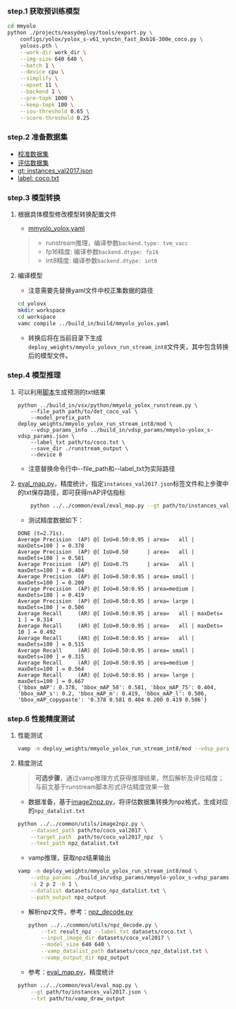 ### step.1 获取预训练模型
```bash
cd mmyolo
python ./projects/easydeploy/tools/export.py \
	configs/yolox/yolox_s-v61_syncbn_fast_8xb16-300e_coco.py \
	yoloxs.pth \
	--work-dir work_dir \
    --img-size 640 640 \
    --batch 1 \
    --device cpu \
    --simplify \
	--opset 11 \
	--backend 1 \
	--pre-topk 1000 \
	--keep-topk 100 \
	--iou-threshold 0.65 \
	--score-threshold 0.25
```

### step.2 准备数据集
- [校准数据集](http://images.cocodataset.org/zips/val2017.zip)
- [评估数据集](http://images.cocodataset.org/zips/val2017.zip)
- [gt: instances_val2017.json](http://images.cocodataset.org/annotations/annotations_trainval2017.zip)
- [label: coco.txt](../../common/label/coco.txt)

### step.3 模型转换
1. 根据具体模型修改模型转换配置文件
    - [mmyolo_yolox.yaml](../build_in/build/mmyolo_yolox.yaml)

    > - runstream推理，编译参数`backend.type: tvm_vacc`
    > - fp16精度: 编译参数`backend.dtype: fp16`
    > - int8精度: 编译参数`backend.dtype: int8`

2. 编译模型
    - 注意需要先替换yaml文件中校正集数据的路径
    ```bash
    cd yolovx
    mkdir workspace
    cd workspace
    vamc compile ../build_in/build/mmyolo_yolox.yaml
    ```
    - 转换后将在当前目录下生成`deploy_weights/mmyolo_yolovx_run_stream_int8`文件夹，其中包含转换后的模型文件。

### step.4 模型推理
1. 可以利用[脚本](../build_in/vsx/python/mmyolo_yolox_runstream.py)生成预测的txt结果

    ```
    python ../build_in/vsx/python/mmyolo_yolox_runstream.py \
        --file_path path/to/det_coco_val \
        --model_prefix_path deploy_weights/mmyolo_yolox_run_stream_int8/mod \
        --vdsp_params_info ../build_in/vdsp_params/mmyolo-yolox_s-vdsp_params.json \
        --label_txt path/to/coco.txt \
        --save_dir ./runstream_output \
        --device 0
    ```
    - 注意替换命令行中--file_path和--label_txt为实际路径

2. [eval_map.py](../../common/eval/eval_map.py)，精度统计，指定`instances_val2017.json`标签文件和上步骤中的txt保存路径，即可获得mAP评估指标
    ```bash
        python ../../common/eval/eval_map.py --gt path/to/instances_val2017.json --txt ./runstream_output
    ```
    - 测试精度数据如下：
    ```
    DONE (t=2.71s).
    Average Precision  (AP) @[ IoU=0.50:0.95 | area=   all | maxDets=100 ] = 0.378
    Average Precision  (AP) @[ IoU=0.50      | area=   all | maxDets=100 ] = 0.581
    Average Precision  (AP) @[ IoU=0.75      | area=   all | maxDets=100 ] = 0.404
    Average Precision  (AP) @[ IoU=0.50:0.95 | area= small | maxDets=100 ] = 0.200
    Average Precision  (AP) @[ IoU=0.50:0.95 | area=medium | maxDets=100 ] = 0.419
    Average Precision  (AP) @[ IoU=0.50:0.95 | area= large | maxDets=100 ] = 0.506
    Average Recall     (AR) @[ IoU=0.50:0.95 | area=   all | maxDets=  1 ] = 0.314
    Average Recall     (AR) @[ IoU=0.50:0.95 | area=   all | maxDets= 10 ] = 0.492
    Average Recall     (AR) @[ IoU=0.50:0.95 | area=   all | maxDets=100 ] = 0.515
    Average Recall     (AR) @[ IoU=0.50:0.95 | area= small | maxDets=100 ] = 0.315
    Average Recall     (AR) @[ IoU=0.50:0.95 | area=medium | maxDets=100 ] = 0.564
    Average Recall     (AR) @[ IoU=0.50:0.95 | area= large | maxDets=100 ] = 0.667
    {'bbox_mAP': 0.378, 'bbox_mAP_50': 0.581, 'bbox_mAP_75': 0.404, 'bbox_mAP_s': 0.2, 'bbox_mAP_m': 0.419, 'bbox_mAP_l': 0.506, 'bbox_mAP_copypaste': '0.378 0.581 0.404 0.200 0.419 0.506'}

    ```

### step.6 性能精度测试
1. 性能测试
    ```bash
    vamp -m deploy_weights/mmyolo_yolox_run_stream_int8/mod --vdsp_params ../build_in/vdsp_params/mmyolo-yolox_s-vdsp_params.json -i 2 p 2 -b 1
    ```


2. 精度测试
    > **可选步骤**，通过vamp推理方式获得推理结果，然后解析及评估精度；与前文基于runstream脚本形式评估精度效果一致

    - 数据准备，基于[image2npz.py](../../common/utils/image2npz.py)，将评估数据集转换为npz格式，生成对应的`npz_datalist.txt`
    ```bash
    python ../../common/utils/image2npz.py \
        --dataset_path path/to/coco_val2017 \
        --target_path  path/to/coco_val2017_npz  \
        --text_path npz_datalist.txt
    ```

    - vamp推理，获取npz结果输出
    ```bash
    vamp -m deploy_weights/mmyolo_yolox_run_stream_int8/mod \
        --vdsp_params ./build_in/vdsp_params/mmyolo-yolox_s-vdsp_params.json \
        -i 2 p 2 -b 1 \
        --datalist datasets/coco_npz_datalist.txt \
        --path_output npz_output
    ```

    - 解析npz文件，参考：[npz_decode.py](../../common/utils/npz_decode.py)
        ```bash
        python ../../common/utils/npz_decode.py \
            --txt result_npz --label_txt datasets/coco.txt \
            --input_image_dir datasets/coco_val2017 \
            --model_size 640 640 \
            --vamp_datalist_path datasets/coco_npz_datalist.txt \
            --vamp_output_dir npz_output
        ```
    
    - 参考：[eval_map.py](../../common/eval/eval_map.py)，精度统计
    ```bash
    python ../../common/eval/eval_map.py \
        --gt path/to/instances_val2017.json \
        --txt path/to/vamp_draw_output
    ```

